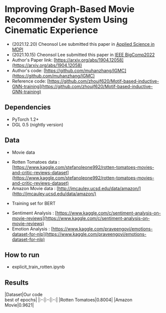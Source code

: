 # Improving Graph-Based Movie Recommender System Using Cinematic Experience

- (2021.12.20) Cheonsol Lee submitted this paper in [Applied Science in MDPI](https://www.mdpi.com/journal/applsci)
- (2021.10.15) Cheonsol Lee submitted this paper in [IEEE BigComp2022](http://www.bigcomputing.org/)
- Author's Paper link: [https://arxiv.org/abs/1904.12058](https://arxiv.org/abs/1904.12058)
- Author's code: [https://github.com/muhanzhang/IGMC](https://github.com/muhanzhang/IGMC)
- Reference code: [https://github.com/zhoujf620/Motif-based-inductive-GNN-training](https://github.com/zhoujf620/Motif-based-inductive-GNN-training)


## Dependencies

* PyTorch 1.2+
* DGL 0.5 (nightly version)

## Data

* Movie data
- Rotten Tomatoes data : [https://www.kaggle.com/stefanoleone992/rotten-tomatoes-movies-and-critic-reviews-dataset](https://www.kaggle.com/stefanoleone992/rotten-tomatoes-movies-and-critic-reviews-dataset)
- Amazon Movie data : [http://jmcauley.ucsd.edu/data/amazon/](http://jmcauley.ucsd.edu/data/amazon/)

* Training set for BERT
- Sentiment Analysis : [https://www.kaggle.com/c/sentiment-analysis-on-movie-reviews](https://www.kaggle.com/c/sentiment-analysis-on-movie-reviews)
- Emotion Analysis : [https://www.kaggle.com/praveengovi/emotions-dataset-for-nlp](https://www.kaggle.com/praveengovi/emotions-dataset-for-nlp)


## How to run

- explicit_train_rotten.ipynb


## Results

|Dataset|Our code <br> best of epochs|
|:-:|:-:|:-:|
|Rotten Tomatoes|0.8004|
|Amazon Movie|0.9621|

